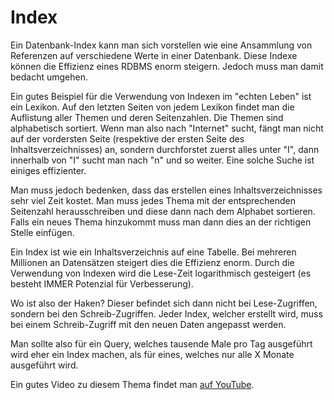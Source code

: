 # Index
Ein Datenbank-Index kann man sich vorstellen wie eine Ansammlung von Referenzen auf verschiedene Werte in einer Datenbank.
Diese Indexe können die Effizienz eines RDBMS enorm steigern. Jedoch muss man damit bedacht umgehen.


Ein gutes Beispiel für die Verwendung von Indexen im "echten Leben" ist ein Lexikon. Auf den letzten Seiten von jedem Lexikon findet man die Auflistung aller Themen und deren Seitenzahlen. Die Themen sind alphabetisch sortiert. Wenn man also nach "Internet" sucht, fängt man nicht auf der vordersten Seite (respektive der ersten Seite des Inhaltsverzeichnisses) an, sondern durchforstet zuerst alles unter "I", dann innerhalb von "I" sucht man nach "n" und so weiter. Eine solche Suche ist einiges effizienter.


Man muss jedoch bedenken, dass das erstellen eines Inhaltsverzeichnisses sehr viel Zeit kostet. Man muss jedes Thema mit der entsprechenden Seitenzahl herausschreiben und diese dann nach dem Alphabet sortieren. Falls ein neues Thema hinzukommt muss man dann dies an der richtigen Stelle einfügen.


Ein Index ist wie ein Inhaltsverzeichnis auf eine Tabelle. Bei mehreren Millionen an Datensätzen steigert dies die Effizienz enorm. Durch die Verwendung von Indexen wird die Lese-Zeit logarithmisch gesteigert (es besteht IMMER Potenzial für Verbesserung).


Wo ist also der Haken? Dieser befindet sich dann nicht bei Lese-Zugriffen, sondern bei den Schreib-Zugriffen. Jeder Index, welcher erstellt wird, muss bei einem Schreib-Zugriff mit den neuen Daten angepasst werden.


Man sollte also für ein Query, welches tausende Male pro Tag ausgeführt wird eher ein Index machen, als für eines, welches nur alle X Monate ausgeführt wird.





Ein gutes Video zu diesem Thema findet man [auf YouTube](https://www.youtube.com/watch?v=HubezKbFL7E).
